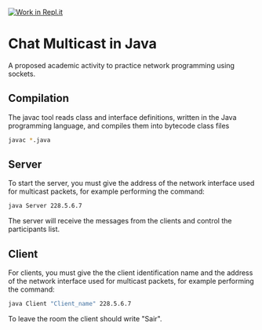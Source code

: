 [![Work in Repl.it](https://classroom.github.com/assets/work-in-replit-14baed9a392b3a25080506f3b7b6d57f295ec2978f6f33ec97e36a161684cbe9.svg)](https://classroom.github.com/online_ide?assignment_repo_id=2965005&assignment_repo_type=AssignmentRepo)

# Chat Multicast in Java 

A proposed academic activity to practice network programming using sockets.

## Compilation

The javac tool reads class and interface definitions, written in the Java programming language, and compiles them into bytecode class files

```bash
javac *.java
```

## Server

To start the server, you must give the address of the network interface used for multicast packets, for example performing the command: 

```bash
java Server 228.5.6.7
```

The server will receive the messages from the clients and control the participants list.

## Client

For clients, you must give the the client identification name and the address of the network interface used for multicast packets, for example performing the command:

```bash
java Client "Client_name" 228.5.6.7
```

To leave the room the client should write "Sair".
